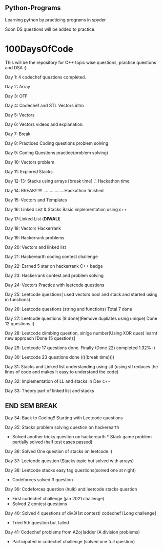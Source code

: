 ## Python-Programs
Learning python by practicing programs in spyder

Soon DS questions will be added to practice.

# 100DaysOfCode 
This will be the repository for C++ topic wise questions, practice questions and DSA :)

Day 1: 4 codechef questions completed.

Day 2: Array 

Day 3: OFF

Day 4: Codechef and STL Vectors intro

Day 5: Vectors

Day 6: Vectors videos and explanation.

Day 7: Break

Day 8: Practiced Coding questions problem solving

Day 9: Coding Questions practice(problem solving)

Day 10: Vectors problem

Day 11: Explored Stacks

Day 12-13: Stacks using arrays [break time] .'. Hackathon time 

Day 14: BREAK!!!!!! .................Hackathon finished

Day 15: Vectors and Templates

Day 16: Linked List & Stacks Basic implementation using c++

Day 17:Linked List  (******DIWALI******)

Day 18:
Vectors Hackerrank

Day 19:
Hackerrank problems

Day 20:
Vectors and linked list

Day 21:
Hackerearth coding contest challenge

Day 22:
Earned 5 star on hackerrank C++ badge

Day 23:
Hackerrank contest and problem solving

Day 24:
Vectors Practice with leetcode questions

Day 25:
Leetcode questions( used vectors bool and stack and started using in functions)

Day 26:
Leetcode questions (string and functions)
Total 7 done

Day 27:
Leetcode questions (9 done)(Remove dupliates using unique)  Done 12 questions :)

Day 28:
Leetcode climbing question, sinlge number(Using XOR ques) learnt new approach [Done 15 questions]

Day 29:
Leetcode 17 questions done. Finally (Done 22) completed 1.32% :)

Day 30:
Leetcode 23 questions done ((((break time))))

Day 31:
Stacks and Linked list understanding using stl (using stl reduces the lines of code and makes it easy to understand the code)

Day 32:
Implementation of LL and stacks in Dev c++

Day 33:
Theory part of linked list and stacks

## END SEM BREAK

Day 34:
Back to Coding!! Starting with Leetcode questions

Day 35:
Stacks problem solving question on hackerearth
* Solved another tricky question on hackerearth * Stack game problem partially solved (half test cases passed)

Day 36:
Solved One question of stacks on leetcode :)

Day 37:
Leetcode question (Stacks topic but solved with arrays)

Day 38:
Leetcode stacks easy tag questions(solved one at night)
* Codeforces solved 3 question

Day 39:
Codeforces question (hulk) and leetcode stacks question
* First codechef challenge (jan 2021 challenge)
* Solved 2 contest questions

Day 40:
Solved 4 questions of div3(1st contest) codechef [Long challenge] 
* Tried 5th question but failed

Day 41:
Codechef problems from A2oj ladder (A division problems)
* Participated in codechef challenge (solved one full question)
